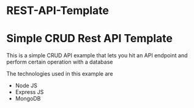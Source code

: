 # REST-API-Template

<h1>Simple CRUD Rest API Template</h1>

<p>This is a simple CRUD API example that lets you hit an API
endpoint and perform certain operation with a database</p>

<p>The technologies used in this example are</p>

<ul>
<li>Node JS</li>
<li>Express JS</li>
<li>MongoDB</li>
</ul>
